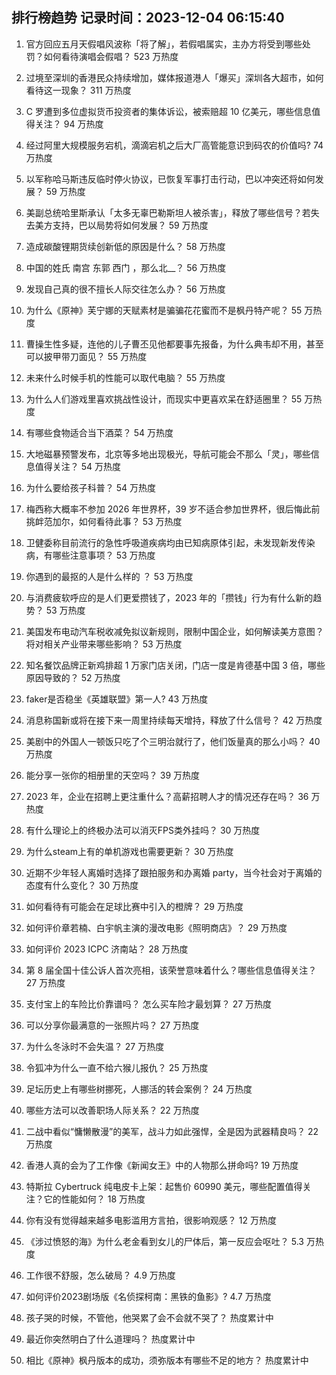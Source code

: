 
## 排行榜趋势 记录时间：2023-12-04 06:15:40
  
  1. 官方回应五月天假唱风波称「将了解」，若假唱属实，主办方将受到哪些处罚？如何看待演唱会假唱？ 523 万热度
    
  2. 过境至深圳的香港民众持续增加，媒体报道港人「爆买」深圳各大超市，如何看待这一现象？ 311 万热度
    
  3. C 罗遭到多位虚拟货币投资者的集体诉讼，被索赔超 10 亿美元，哪些信息值得关注？ 94 万热度
    
  4. 经过阿里大规模服务宕机，滴滴宕机之后大厂高管能意识到码农的价值吗? 74 万热度
    
  5. 以军称哈马斯违反临时停火协议，已恢复军事打击行动，巴以冲突还将如何发展？ 59 万热度
    
  6. 美副总统哈里斯承认「太多无辜巴勒斯坦人被杀害」，释放了哪些信号？若失去美方支持，巴以局势将如何发展？ 59 万热度
    
  7. 造成碳酸锂期货续创新低的原因是什么？ 58 万热度
    
  8. 中国的姓氏 南宫 东郭 西门 ，那么北__？ 56 万热度
    
  9. 发现自己真的很不擅长人际交往怎么办？ 56 万热度
    
  10. 为什么《原神》芙宁娜的天赋素材是骗骗花花蜜而不是枫丹特产呢？ 55 万热度
    
  11. 曹操生性多疑，连他的儿子曹丕见他都要事先报备，为什么典韦却不用，甚至可以披甲带刀面见？ 55 万热度
    
  12. 未来什么时候手机的性能可以取代电脑？ 55 万热度
    
  13. 为什么人们游戏里喜欢挑战性设计，而现实中更喜欢呆在舒适圈里？ 55 万热度
    
  14. 有哪些食物适合当下酒菜？ 54 万热度
    
  15. 大地磁暴预警发布，北京等多地出现极光，导航可能会不那么「灵」，哪些信息值得关注？ 54 万热度
    
  16. 为什么要给孩子科普？ 54 万热度
    
  17. 梅西称大概率不参加 2026 年世界杯，39 岁不适合参加世界杯，很后悔此前挑衅范加尔，如何看待此事？ 53 万热度
    
  18. 卫健委称目前流行的急性呼吸道疾病均由已知病原体引起，未发现新发传染病，有哪些注意事项？ 53 万热度
    
  19. 你遇到的最抠的人是什么样的 ？ 53 万热度
    
  20. 与消费疲软呼应的是人们更爱攒钱了，2023 年的「攒钱」行为有什么新的趋势？ 53 万热度
    
  21. 美国发布电动汽车税收减免拟议新规则，限制中国企业，如何解读美方意图？将对相关产业带来哪些影响？ 53 万热度
    
  22. 知名餐饮品牌正新鸡排超 1 万家门店关闭，门店一度是肯德基中国 3 倍，哪些原因导致的？ 52 万热度
    
  23. faker是否稳坐《英雄联盟》第一人? 43 万热度
    
  24. 消息称国新或将在接下来一周里持续每天增持，释放了什么信号？ 42 万热度
    
  25. 美剧中的外国人一顿饭只吃了个三明治就行了，他们饭量真的那么小吗？ 40 万热度
    
  26. 能分享一张你的相册里的天空吗？ 39 万热度
    
  27. 2023 年，企业在招聘上更注重什么？高薪招聘人才的情况还存在吗？ 36 万热度
    
  28. 有什么理论上的终极办法可以消灭FPS类外挂吗？ 30 万热度
    
  29. 为什么steam上有的单机游戏也需要更新？ 30 万热度
    
  30. 近期不少年轻人离婚时选择了跟拍服务和办离婚 party，当今社会对于离婚的态度有什么变化？ 30 万热度
    
  31. 如何看待有可能会在足球比赛中引入的橙牌？ 29 万热度
    
  32. 如何评价章若楠、白宇帆主演的漫改电影《照明商店》？ 29 万热度
    
  33. 如何评价 2023 ICPC 济南站？ 28 万热度
    
  34. 第 8 届全国十佳公诉人首次亮相，该荣誉意味着什么？哪些信息值得关注？ 27 万热度
    
  35. 支付宝上的车险比价靠谱吗？ 怎么买车险才最划算？ 27 万热度
    
  36. 可以分享你最满意的一张照片吗？ 27 万热度
    
  37. 为什么冬泳时不会失温？ 27 万热度
    
  38. 令狐冲为什么一直不给六猴儿报仇？ 25 万热度
    
  39. 足坛历史上有哪些树挪死，人挪活的转会案例？ 24 万热度
    
  40. 哪些方法可以改善职场人际关系？ 22 万热度
    
  41. 二战中看似“慵懒散漫”的美军，战斗力如此强悍，全是因为武器精良吗？ 22 万热度
    
  42. 香港人真的会为了工作像《新闻女王》中的人物那么拼命吗? 19 万热度
    
  43. 特斯拉 Cybertruck 纯电皮卡上架：起售价 60990 美元，哪些配置值得关注？它的性能如何？ 18 万热度
    
  44. 你有没有觉得越来越多电影滥用方言拍，很影响观感？ 12 万热度
    
  45. 《涉过愤怒的海》为什么老金看到女儿的尸体后，第一反应会呕吐？ 5.3 万热度
    
  46. 工作很不舒服，怎么破局？ 4.9 万热度
    
  47. 如何评价2023剧场版《名侦探柯南：黑铁的鱼影》? 4.7 万热度
    
  48. 孩子哭的时候，不管他，他哭累了会不会就不哭了？ 热度累计中
    
  49. 最近你突然明白了什么道理吗？ 热度累计中
    
  50. 相比《原神》枫丹版本的成功，须弥版本有哪些不足的地方？ 热度累计中
    